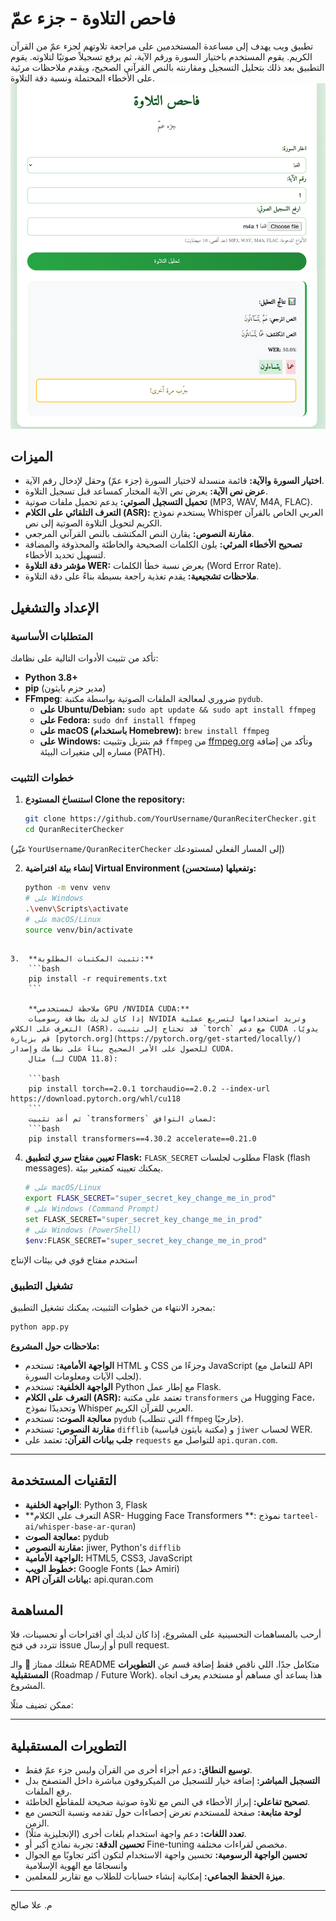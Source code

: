 # فاحص التلاوة - جزء عمّ

تطبيق ويب يهدف إلى مساعدة المستخدمين على مراجعة تلاوتهم لجزء عمّ من القرآن الكريم. يقوم المستخدم باختيار السورة ورقم الآية، ثم يرفع تسجيلاً صوتيًا لتلاوته. يقوم التطبيق بعد ذلك بتحليل التسجيل ومقارنته بالنص القرآني الصحيح، ويقدم ملاحظات مرئية على الأخطاء المحتملة ونسبة دقة التلاوة.
![فاحص التلاوة  لجزء عم](https://github.com/engsaleh/check-telawa/blob/main/SCREENSHOTS/%D9%81%D8%A7%D8%AD%D8%B5%20%D8%A7%D9%84%D8%AA%D9%84%D8%A7%D9%88%D8%A9%20-%D8%AA%D9%84%D8%A7%D9%88%D8%A9%20%D8%AE%D8%A7%D8%B7%D8%A6%D8%A9.png?raw=true)


## الميزات

*   **اختيار السورة والآية:** قائمة منسدلة لاختيار السورة (جزء عمّ) وحقل لإدخال رقم الآية.
*   **عرض نص الآية:** يعرض نص الآية المختار كمساعد قبل تسجيل التلاوة.
*   **تحميل التسجيل الصوتي:** يدعم تحميل ملفات صوتية (MP3, WAV, M4A, FLAC).
*   **التعرف التلقائي على الكلام (ASR):** يستخدم نموذج Whisper العربي الخاص بالقرآن الكريم لتحويل التلاوة الصوتية إلى نص.
*   **مقارنة النصوص:** يقارن النص المكتشف بالنص القرآني المرجعي.
*   **تصحيح الأخطاء المرئي:** يلون الكلمات الصحيحة والخاطئة والمحذوفة والمضافة لتسهيل تحديد الأخطاء.
*   **مؤشر دقة التلاوة WER:** يعرض نسبة خطأ الكلمات (Word Error Rate).
*   **ملاحظات تشجيعية:** يقدم تغذية راجعة بسيطة بناءً على دقة التلاوة.

## الإعداد والتشغيل

### المتطلبات الأساسية

تأكد من تثبيت الأدوات التالية على نظامك:

*   **Python 3.8+**
*   **pip** (مدير حزم بايثون)
*   **FFmpeg**: ضروري لمعالجة الملفات الصوتية بواسطة مكتبة `pydub`.
    *   **على Ubuntu/Debian:** `sudo apt update && sudo apt install ffmpeg`
    *   **على Fedora:** `sudo dnf install ffmpeg`
    *   **على macOS (باستخدام Homebrew):** `brew install ffmpeg`
    *   **على Windows:** قم بتنزيل وتثبيت `ffmpeg` من [ffmpeg.org](https://ffmpeg.org/download.html) وتأكد من إضافة مساره إلى متغيرات البيئة (PATH).

### خطوات التثبيت

1.  **استنساخ المستودع Clone the repository:**
    
    ```bash
    git clone https://github.com/YourUsername/QuranReciterChecker.git
    cd QuranReciterChecker
    ```
(غيّر `YourUsername/QuranReciterChecker` إلى المسار الفعلي لمستودعك)
    
2.  **إنشاء بيئة افتراضية Virtual Environment وتفعيلها (مستحسن):**
    
    ```bash
    python -m venv venv
    # على Windows
    .\venv\Scripts\activate
    # على macOS/Linux
    source venv/bin/activate
```
    
3.  **تثبيت المكتبات المطلوبة:**
    ```bash
    pip install -r requirements.txt
    ```

    **ملاحظة لمستخدمي GPU /NVIDIA CUDA:**
    إذا كان لديك بطاقة رسوميات NVIDIA وتريد استخدامها لتسريع عملية التعرف على الكلام (ASR)، قد تحتاج إلى تثبيت `torch` مع دعم CUDA يدويًا. قم بزيارة [pytorch.org](https://pytorch.org/get-started/locally/) للحصول على الأمر الصحيح بناءً على نظامك وإصدار CUDA.
    مثال (لـ CUDA 11.8):
    
    ```bash
    pip install torch==2.0.1 torchaudio==2.0.2 --index-url https://download.pytorch.org/whl/cu118
    ```
    ثم أعد تثبيت `transformers` لضمان التوافق:
    ```bash
    pip install transformers==4.30.2 accelerate==0.21.0
```
    
4.  **تعيين مفتاح سري لتطبيق Flask:**
    `FLASK_SECRET` مطلوب لجلسات Flask (flash messages). يمكنك تعيينه كمتغير بيئة.
    
    ```bash
    # على macOS/Linux
    export FLASK_SECRET="super_secret_key_change_me_in_prod"
    # على Windows (Command Prompt)
    set FLASK_SECRET="super_secret_key_change_me_in_prod"
    # على Windows (PowerShell)
    $env:FLASK_SECRET="super_secret_key_change_me_in_prod"
    ```
  استخدم مفتاح قوي في بيئات الإنتاج

### تشغيل التطبيق

بمجرد الانتهاء من خطوات التثبيت، يمكنك تشغيل التطبيق:

```bash
python app.py
```




**ملاحظات حول المشروع:**
*   **الواجهة الأمامية:** تستخدم HTML و CSS وجزءًا من JavaScript (للتعامل مع API لجلب الآيات ومعلومات السورة).
*   **الواجهة الخلفية:** تستخدم Python مع إطار عمل Flask.
*   **التعرف على الكلام (ASR):** تعتمد على مكتبة `transformers` من Hugging Face، وتحديدًا نموذج Whisper العربي للقرآن الكريم.
*   **معالجة الصوت:** تستخدم `pydub` (التي تتطلب `ffmpeg` خارجيًا).
*   **مقارنة النصوص:** تستخدم `difflib` (مكتبة بايثون قياسية) و `jiwer` لحساب WER.
*   **جلب بيانات القرآن:** تعتمد على `requests` للتواصل مع `api.quran.com`.

---

## التقنيات المستخدمة

*   **الواجهة الخلفية**: Python 3, Flask
*   **التعرف على الكلام ASR- Hugging Face Transformers **: نموذج `tarteel-ai/whisper-base-ar-quran`)
*   **معالجة الصوت:** pydub
*   **مقارنة النصوص:** jiwer, Python's `difflib`
*   **الواجهة الأمامية:** HTML5, CSS3, JavaScript
*   **خطوط الويب:** Google Fonts (خط Amiri)
*   **API بيانات القرآن:** api.quran.com



## المساهمة

أرحب بالمساهمات التحسينية على المشروع، إذا كان لديك أي اقتراحات أو تحسينات، فلا تتردد في فتح issue أو إرسال pull request.

شغلك ممتاز 👏 والـ README متكامل جدًا. اللي ناقص فقط إضافة قسم عن **التطويرات المستقبلية** (Roadmap / Future Work). هذا يساعد أي مساهم أو مستخدم يعرف اتجاه المشروع.

ممكن تضيف مثلًا:

---

## التطويرات المستقبلية

* **توسيع النطاق:** دعم أجزاء أخرى من القرآن وليس جزء عمّ فقط.
* **التسجبل المباشر:** إضافة خيار للتسجيل من الميكروفون مباشرة داخل المتصفح بدل رفع الملفات.
* **تصحيح تفاعلي:** إبراز الأخطاء في النص مع تلاوة صوتية صحيحة للمقاطع الخاطئة.
* **لوحة متابعة:** صفحة للمستخدم تعرض إحصاءات حول تقدمه ونسبة التحسن مع الزمن.
* **تعدد اللغات:** دعم واجهة استخدام بلغات أخرى (الإنجليزية مثلًا).
* **تحسين الدقة:** تجربة نماذج أكبر أو Fine-tuning مخصص لقراءات مختلفة.
* **تحسين الواجهة الرسومية:** تحسين واجهة الاستخدام لتكون أكثر تجاوبًا مع الجوال وانسجامًا مع الهوية الإسلامية 
* **ميزة الحفظ الجماعي:** إمكانية إنشاء حسابات للطلاب مع تقارير للمعلمين.

---
م. علا صالح 



